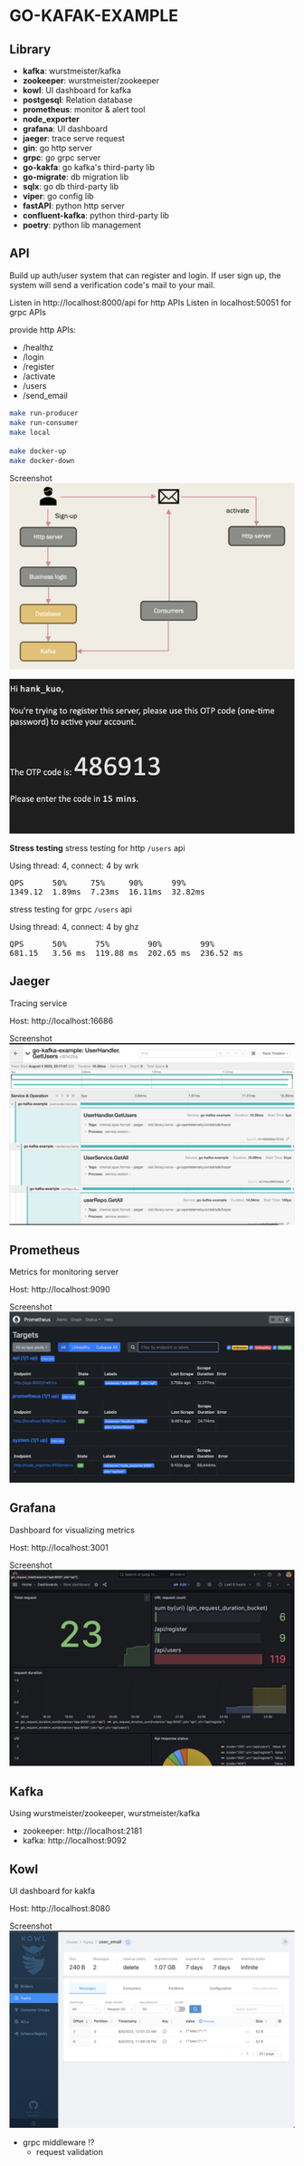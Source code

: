 # GO-KAFAK-EXAMPLE
## Library 
- **kafka**: wurstmeister/kafka
- **zookeeper**: wurstmeister/zookeeper
- **kowl**: UI dashboard for kafka
- **postgesql**: Relation database
- **prometheus**: monitor & alert tool
- **node_exporter**
- **grafana**: UI dashboard
- **jaeger**: trace serve request 
- **gin**: go http server
- **grpc**: go grpc server
- **go-kakfa**: go kafka's third-party lib 
- **go-migrate**: db migration lib
- **sqlx**: go db third-party lib
- **viper**: go config lib 
- **fastAPI**: python http server
- **confluent-kafka**: python third-party lib
- **poetry**: python lib management

## API
Build up auth/user system that can register and login.
If user sign up, the system will send a verification code's mail to your mail.

Listen in http://localhost:8000/api for http APIs
Listen in localhost:50051 for grpc APIs

provide http APIs:
- /healthz
- /login
- /register
- /activate
- /users
- /send_email

```bash
make run-producer
make run-consumer
make local

make docker-up
make docker-down
```
Screenshot
![flow](./tmp/images/flow.png)

![OTP email example](./tmp/images/otp_email.png)


**Stress testing**
stress testing for http `/users` api 

Using thread: 4, connect: 4 by wrk

<pre>
QPS      50%     75%     90%      99% 
1349.12  1.89ms  7.23ms  16.11ms  32.82ms
</pre>

stress testing for grpc `/users` api 

Using thread: 4, connect: 4 by ghz
<pre>
QPS      50%      75%        90%        99% 
681.15   3.56 ms  119.88 ms  202.65 ms  236.52 ms 
</pre>

## Jaeger
Tracing service

Host: http://localhost:16686

Screenshot
![jaeger](./tmp/images/jaeger.png)

## Prometheus
Metrics for monitoring server

Host: http://localhost:9090

Screenshot
![prometheus](./tmp/images/prometheus.png)

## Grafana
Dashboard for visualizing metrics

Host: http://localhost:3001

Screenshot
![grafana](./tmp/images/grafana.png)

## Kafka
Using wurstmeister/zookeeper, wurstmeister/kafka

- zookeeper: http://localhost:2181
- kafka: http://localhost:9092


## Kowl
UI dashboard for kakfa

Host: http://localhost:8080

Screenshot
![kowl](./tmp/images/kowl.png)

- grpc middleware  !? 
    - request validation

